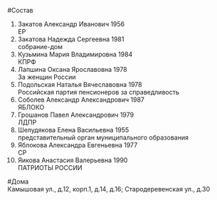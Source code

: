 #Состав
1. Закатов Александр Иванович 1956   
    ЕР
2. Закатова Надежда Сергеевна 1981   
    собрание-дом
3. Кузьмина Мария Владимировна 1984   
    КПРФ
4. Лапшина Оксана Ярославовна 1978   
    За женщин России
5. Подольская Наталья Вячеславовна 1978   
    Российская партия пенсионеров за справедливость
6. Соболев Александр Александрович 1987   
    ЯБЛОКО
7. Грошанов Павел Александрович 1979   
    ЛДПР
8. Шелудякова Елена Васильевна 1955   
    представительный орган муниципального образования
9. Яблокова Александра Евгеньевна 1977   
    СР
10. Яикова Анастасия Валерьевна 1990   
    ПАТРИОТЫ РОССИИ

#Дома  
Камышовая ул., д.12, корп.1, д.14, д.16;  Стародеревенская ул., д.30

